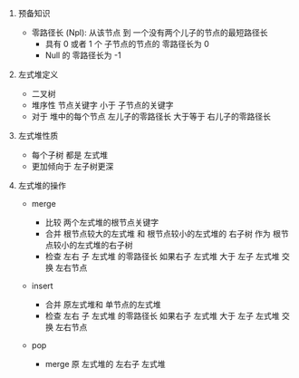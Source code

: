 1. 预备知识
    - 零路径长 (Npl): 从该节点 到 一个没有两个儿子的节点的最短路径长
        - 具有 0 或者 1 个 子节点的节点的 零路径长为 0
        - Null 的 零路径长为 -1
2. 左式堆定义
    - 二叉树
    - 堆序性  节点关键字 小于 子节点的关键字
    - 对于 堆中的每个节点 左儿子的零路径长 大于等于 右儿子的零路径长

3. 左式堆性质
    - 每个子树 都是 左式堆
    - 更加倾向于 左子树更深

4. 左式堆的操作
    - merge
        - 比较 两个左式堆的根节点关键字
        - 合并 根节点较大的左式堆 和 根节点较小的左式堆的 右子树 作为 根节点较小的左式堆的右子树
        - 检查 左右 子 左式堆 的零路径长  如果右子 左式堆 大于 左子 左式堆  交换 左右节点
        
    - insert
        - 合并 原左式堆和 单节点的左式堆
        - 检查 左右 子 左式堆 的零路径长  如果右子 左式堆 大于 左子 左式堆  交换 左右节点
    - pop
        - merge 原 左式堆的 左右子 左式堆
